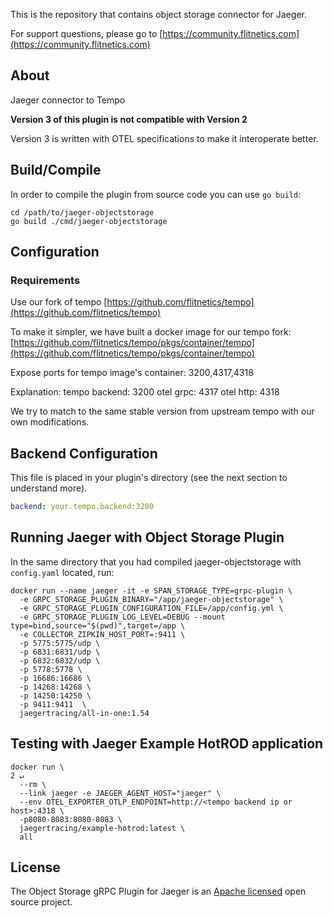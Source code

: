 This is the repository that contains object storage connector for Jaeger.

For support questions, please go to [https://community.flitnetics.com](https://community.flitnetics.com)

## About
Jaeger connector to Tempo

**Version 3 of this plugin is not compatible with Version 2**


Version 3 is written with OTEL specifications to make it interoperate better.

## Build/Compile
In order to compile the plugin from source code you can use `go build`:

```
cd /path/to/jaeger-objectstorage
go build ./cmd/jaeger-objectstorage
```

## Configuration
### Requirements
Use our fork of tempo [https://github.com/flitnetics/tempo](https://github.com/flitnetics/tempo)

To make it simpler, we have built a docker image for our tempo fork:
[https://github.com/flitnetics/tempo/pkgs/container/tempo](https://github.com/flitnetics/tempo/pkgs/container/tempo)

Expose ports for tempo image's container: 3200,4317,4318

Explanation: 
 tempo backend: 3200
 otel grpc: 4317
 otel http: 4318

We try to match to the same stable version from upstream tempo with our own modifications.

## Backend Configuration
This file is placed in your plugin's directory (see the next section to understand more).

```config.yaml
backend: your.tempo.backend:3200
```

## Running Jaeger with Object Storage Plugin
In the same directory that you had compiled jaeger-objectstorage with `config.yaml` located, run:

```
docker run --name jaeger -it -e SPAN_STORAGE_TYPE=grpc-plugin \                             
  -e GRPC_STORAGE_PLUGIN_BINARY="/app/jaeger-objectstorage" \
  -e GRPC_STORAGE_PLUGIN_CONFIGURATION_FILE=/app/config.yml \
  -e GRPC_STORAGE_PLUGIN_LOG_LEVEL=DEBUG --mount type=bind,source="$(pwd)",target=/app \
  -e COLLECTOR_ZIPKIN_HOST_PORT=:9411 \
  -p 5775:5775/udp \
  -p 6831:6831/udp \
  -p 6832:6832/udp \
  -p 5778:5778 \
  -p 16686:16686 \
  -p 14268:14268 \
  -p 14250:14250 \
  -p 9411:9411  \
  jaegertracing/all-in-one:1.54
```

## Testing with Jaeger Example HotROD application
```
docker run \                                                                                                          2 ↵
  --rm \
  --link jaeger -e JAEGER_AGENT_HOST="jaeger" \
  --env OTEL_EXPORTER_OTLP_ENDPOINT=http://<tempo backend ip or host>:4318 \
  -p8080-8083:8080-8083 \
  jaegertracing/example-hotrod:latest \
  all
```
## License

The Object Storage gRPC Plugin for Jaeger is an [Apache licensed](LICENSE) open source project.
